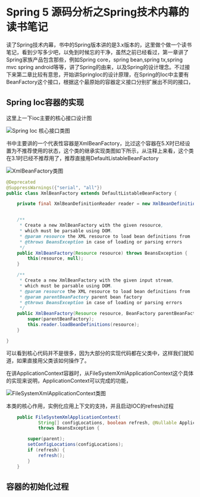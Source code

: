 # Spring 5 源码分析之Spring技术内幕的读书笔记

读了Spring技术内幕，书中的Spring版本讲的是3.x版本的，这里做个做一个读书笔记，看到少写多少吧，以免到时候忘的干净，虽然之前已经看过，第一章讲了Spring家族产品包含那些，例如Spring core，spring bean,spring tx,spring mvc
spring android等等，讲了Spring的由来，以及Spring的设计理念。不过接下来第二章比较有意思，开始讲SpringIoc的设计原理，在Spring的Ioc中主要有BeanFactory这个接口，根据这个最原始的容器定义接口分别扩展出不同的接口，

## Spring Ioc容器的实现

这里上一下ioc主要的核心接口设计图

![Spring Ioc 核心接口类图](https://ws1.sinaimg.cn/large/61411417ly1g09vg7b00tj21210cy74t.jpg)

书中主要讲的一个代表性容器是XmlBeanFactory，比过这个容器在5.X时已经设置为不推荐使用的状态，这个类的继承实现类图如下所示，从注释上来看，这个类在3.1时已经不推荐用了，推荐直接用DefaultListableBeanFactory

![XmlBeanFactory类图](https://ws1.sinaimg.cn/large/61411417ly1g09vnrgsjij21140jfab6.jpg)

```java
@Deprecated
@SuppressWarnings({"serial", "all"})
public class XmlBeanFactory extends DefaultListableBeanFactory {

	private final XmlBeanDefinitionReader reader = new XmlBeanDefinitionReader(this);


	/**
	 * Create a new XmlBeanFactory with the given resource,
	 * which must be parsable using DOM.
	 * @param resource the XML resource to load bean definitions from
	 * @throws BeansException in case of loading or parsing errors
	 */
	public XmlBeanFactory(Resource resource) throws BeansException {
		this(resource, null);
	}

	/**
	 * Create a new XmlBeanFactory with the given input stream,
	 * which must be parsable using DOM.
	 * @param resource the XML resource to load bean definitions from
	 * @param parentBeanFactory parent bean factory
	 * @throws BeansException in case of loading or parsing errors
	 */
	public XmlBeanFactory(Resource resource, BeanFactory parentBeanFactory) throws BeansException {
		super(parentBeanFactory);
		this.reader.loadBeanDefinitions(resource);
	}

}

```

可以看到核心代码并不是很多，因为大部分的实现代码都在父类中，这样我们就知道，如果直接用父类该如何操作了。


在讲ApplicationContext容器时，从FileSystemXmlApplicationContext这个具体的实现来说明，ApplicationContext可以完成的功能，

![FileSystemXmlApplicationContext类图](https://ws1.sinaimg.cn/large/61411417ly1g09w09kqzvj21950jot9z.jpg)

本类的核心作用，实例化应用上下文的支持，并且启动IOC的refresh过程

```java
	public FileSystemXmlApplicationContext(
			String[] configLocations, boolean refresh, @Nullable ApplicationContext parent)
			throws BeansException {

		super(parent);
		setConfigLocations(configLocations);
		if (refresh) {
			refresh();
		}
	}
```

## 容器的初始化过程

